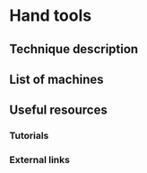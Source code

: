# Hand tools

## Technique description

## List of machines

## Useful resources

### Tutorials

### External links
